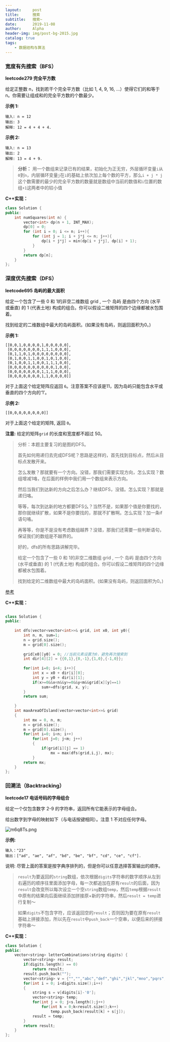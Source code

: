 ```yaml
---
layout:     post
title:      搜索
subtitle:   搜索~ 
date:       2019-11-08
author:     Alpha
header-img: img/post-bg-2015.jpg
catalog: true
tags:
    - 数据结构与算法
---
```




### 宽度有先搜索（BFS）

**leetcode279 完全平方数**

给定正整数 n，找到若干个完全平方数（比如 1, 4, 9, 16, ...）使得它们的和等于 n。你需要让组成和的完全平方数的个数最少。

**示例 1:**

```
输入: n = 12
输出: 3 
解释: 12 = 4 + 4 + 4.
```

**示例 2:**

```
输入: n = 13
输出: 2
解释: 13 = 4 + 9.
```

>**分析：**
>用一个数组来记录已有的结果，初始化为正无穷，外层循环变量``i``从``0``到``n``，内层循环变量``j``在``i``的基础上依次加上每个数的平方，那么``i + j * j ``这个数需要的最少的完全平方数的数量就是数组中当前的数值和``i``位置的数组``+1``这两者中的较小值

**C++实现：**

```C++
class Solution {
public:
	int numSquares(int n) {
		vector<int> dp(n + 1, INT_MAX);
		dp[0] = 0;
		for (int i = 0; i <= n; i++){
			for (int j = 1; i + j*j <= n; j++){
				dp[i + j*j] = min(dp[i + j*j], dp[i] + 1);
			}
		}
		return dp[n];
	}
};
```



### 深度优先搜索（DFS）

**leetcode695 岛屿的最大面积**

给定一个包含了一些 0 和 1的非空二维数组 grid , 一个 岛屿 是由四个方向 (水平或垂直) 的 1 (代表土地) 构成的组合。你可以假设二维矩阵的四个边缘都被水包围着。

找到给定的二维数组中最大的岛屿面积。(如果没有岛屿，则返回面积为0。)

**示例 1:**

```
[[0,0,1,0,0,0,0,1,0,0,0,0,0],
 [0,0,0,0,0,0,0,1,1,1,0,0,0],
 [0,1,1,0,1,0,0,0,0,0,0,0,0],
 [0,1,0,0,1,1,0,0,1,0,1,0,0],
 [0,1,0,0,1,1,0,0,1,1,1,0,0],
 [0,0,0,0,0,0,0,0,0,0,1,0,0],
 [0,0,0,0,0,0,0,1,1,1,0,0,0],
 [0,0,0,0,0,0,0,1,1,0,0,0,0]]
```

对于上面这个给定矩阵应返回 `6`。注意答案不应该是11，因为岛屿只能包含水平或垂直的四个方向的‘1’。

**示例 2:**

```
[[0,0,0,0,0,0,0,0]]
```

对于上面这个给定的矩阵, 返回 `0`。

**注意:** 给定的矩阵`grid` 的长度和宽度都不超过 50。

>分析：本题主要复习的是图的DFS。
>
>首先如何用递归去完成DFS呢？思路是这样的，首先找到目标点，然后从目标点发散开来。
>
>怎么发散？那就要有一个方向。没错，那我们需要实现方向，怎么实现？数组增减1咯，在后面的样例中我们用一个数组来表示方向。
>
>然后当我们到达新的方向之后怎么办？继续DFS，没错。怎么实现？那就是递归咯。
>
>等等，每次到达新的地方都要DFS么？当然不是，如果那个值是你要找的，那你就继续扩散，如果不是你要找的，那就不扩散啊。怎么实现？加一条if语句咯。
>
>再等等，你是不是没有考虑数组越界？没错，那我们还需要一些判断语句，保证我们的数组是不越界的。
>
>好的，dfs的所有思路讲解完毕。
>
>给定一个包含了一些 0 和 1的非空二维数组 grid , 一个 岛屿 是由四个方向 (水平或垂直) 的 1 (代表土地) 构成的组合。你可以假设二维矩阵的四个边缘都被水包围着。
>
>找到给定的二维数组中最大的岛屿面积。(如果没有岛屿，则返回面积为0。)


[参考](https://blog.csdn.net/w8253497062015/article/details/79967958)



**C++实现：**

```C++

class Solution {
public:
 
    int dfs(vector<vector<int>>& grid, int x0, int y0){
        int n, m, sum=1;
        n = grid.size();
        m = grid[0].size();
 
        grid[x0][y0] = 0; //当前元素设置为0，避免再次搜索到
        int dir[4][2] = {{0,1},{0,-1},{1,0},{-1,0}};
 
        for(int i=0; i<4; i++){
            int x = x0 + dir[i][0];
            int y = y0 + dir[i][1];
            if(x>=0&&x<n&&y>=0&&y<m&&grid[x][y]==1)
                sum+=dfs(grid, x, y);
        }
        return sum;
 
    }
    int maxAreaOfIsland(vector<vector<int>>& grid) 
    {
        int mx = 0, n, m;
        n = grid.size();
        m = grid[0].size();
        for(int i=0; i<n; i++)
            for(int j=0; j<m; j++)
            {
                if(grid[i][j] == 1)   
                    mx = max(dfs(grid,i,j), mx);
            }
        return mx;
    }
};
```



### 回溯法（Backtracking）

**leetcode17 电话号码的字母组合**

给定一个仅包含数字 2-9 的字符串，返回所有它能表示的字母组合。

给出数字到字母的映射如下（与电话按键相同）。注意 1 不对应任何字母。

![m6q8Ts.png](https://s2.ax1x.com/2019/08/24/m6q8Ts.png)

**示例:**

```
输入："23"
输出：["ad", "ae", "af", "bd", "be", "bf", "cd", "ce", "cf"].
```

说明:
尽管上面的答案是按字典序排列的，但是你可以任意选择答案输出的顺序。

> ``result``为要返回的``string``数组，依次根据``digits``字符串的数字顺序从左到右遍历的顺序往里面添加字母，每一次都追加在原有``result``的后面，因为``result``会改变所以每次设立一个空``string``数组``temp``，然后``temp``根据``result``中原有的结果向后面继续添加拼接原+新的字符串，然后``result = temp``进行复制～
>
> 如果``digits``不包含字符，应该返回空的``result``；否则因为要在原有``result``基础上拼接添加，所以先在``result``中``push_back``一个空串，以便后来的拼接字符串～

**C++实现：**

```C++
class Solution {
public:
    vector<string> letterCombinations(string digits) {
        vector<string> result;
        if(digits.length() == 0)
            return result;
        result.push_back("");
        vector<string> v = {"","","abc","def","ghi","jkl","mno","pqrs","tuv","wxyz"};
        for(int i = 0; i<digits.size();i++)
        {
            string s = v[digits[i]-'0'];
            vector<string> temp;
            for(int j = 0; j<s.length();j++)
                for(int k = 0;k<result.size();k++)
                    temp.push_back(result[k] + s[j]);
            result = temp;
        }
        return result;
    }
};
```


